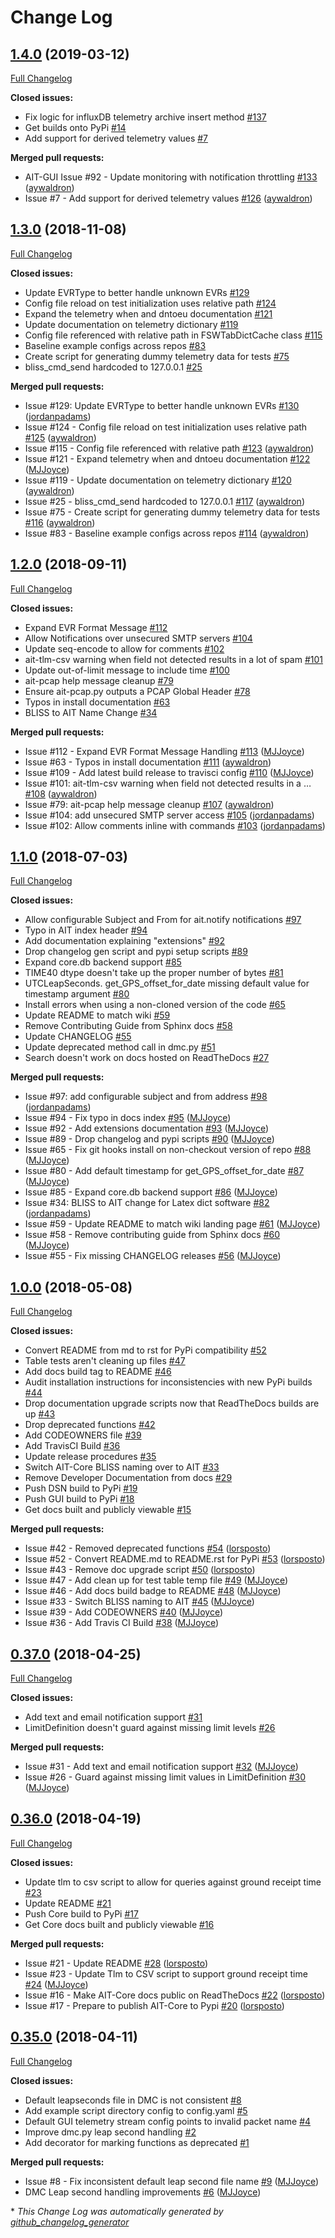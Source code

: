 # Change Log

## [1.4.0](https://github.com/NASA-AMMOS/AIT-Core/tree/1.4.0) (2019-03-12)
[Full Changelog](https://github.com/NASA-AMMOS/AIT-Core/compare/1.3.0...1.4.0)

**Closed issues:**

- Fix logic for influxDB telemetry archive insert method  [\#137](https://github.com/NASA-AMMOS/AIT-Core/issues/137)
- Get builds onto PyPi [\#14](https://github.com/NASA-AMMOS/AIT-Core/issues/14)
- Add support for derived telemetry values [\#7](https://github.com/NASA-AMMOS/AIT-Core/issues/7)

**Merged pull requests:**

- AIT-GUI Issue \#92 - Update monitoring with notification throttling  [\#133](https://github.com/NASA-AMMOS/AIT-Core/pull/133) ([aywaldron](https://github.com/aywaldron))
- Issue \#7 - Add support for derived telemetry values [\#126](https://github.com/NASA-AMMOS/AIT-Core/pull/126) ([aywaldron](https://github.com/aywaldron))

## [1.3.0](https://github.com/NASA-AMMOS/AIT-Core/tree/1.3.0) (2018-11-08)
[Full Changelog](https://github.com/NASA-AMMOS/AIT-Core/compare/1.2.0...1.3.0)

**Closed issues:**

- Update EVRType to better handle unknown EVRs [\#129](https://github.com/NASA-AMMOS/AIT-Core/issues/129)
- Config file reload on test initialization uses relative path [\#124](https://github.com/NASA-AMMOS/AIT-Core/issues/124)
- Expand the telemetry when and dntoeu documentation [\#121](https://github.com/NASA-AMMOS/AIT-Core/issues/121)
- Update documentation on telemetry dictionary  [\#119](https://github.com/NASA-AMMOS/AIT-Core/issues/119)
- Config file referenced with relative path in FSWTabDictCache class [\#115](https://github.com/NASA-AMMOS/AIT-Core/issues/115)
- Baseline example configs across repos [\#83](https://github.com/NASA-AMMOS/AIT-Core/issues/83)
- Create script for generating dummy telemetry data for tests [\#75](https://github.com/NASA-AMMOS/AIT-Core/issues/75)
- bliss\_cmd\_send hardcoded to 127.0.0.1 [\#25](https://github.com/NASA-AMMOS/AIT-Core/issues/25)

**Merged pull requests:**

- Issue \#129: Update EVRType to better handle unknown EVRs [\#130](https://github.com/NASA-AMMOS/AIT-Core/pull/130) ([jordanpadams](https://github.com/jordanpadams))
- Issue \#124 - Config file reload on test initialization uses relative path [\#125](https://github.com/NASA-AMMOS/AIT-Core/pull/125) ([aywaldron](https://github.com/aywaldron))
- Issue \#115 - Config file referenced with relative path [\#123](https://github.com/NASA-AMMOS/AIT-Core/pull/123) ([aywaldron](https://github.com/aywaldron))
- Issue \#121 - Expand telemetry when and dntoeu documentation [\#122](https://github.com/NASA-AMMOS/AIT-Core/pull/122) ([MJJoyce](https://github.com/MJJoyce))
- Issue \#119 - Update documentation on telemetry dictionary [\#120](https://github.com/NASA-AMMOS/AIT-Core/pull/120) ([aywaldron](https://github.com/aywaldron))
- Issue \#25 - bliss\_cmd\_send hardcoded to 127.0.0.1 [\#117](https://github.com/NASA-AMMOS/AIT-Core/pull/117) ([aywaldron](https://github.com/aywaldron))
- Issue \#75 - Create script for generating dummy telemetry data for tests [\#116](https://github.com/NASA-AMMOS/AIT-Core/pull/116) ([aywaldron](https://github.com/aywaldron))
- Issue \#83 - Baseline example configs across repos [\#114](https://github.com/NASA-AMMOS/AIT-Core/pull/114) ([aywaldron](https://github.com/aywaldron))

## [1.2.0](https://github.com/NASA-AMMOS/AIT-Core/tree/1.2.0) (2018-09-11)
[Full Changelog](https://github.com/NASA-AMMOS/AIT-Core/compare/1.1.0...1.2.0)

**Closed issues:**

- Expand EVR Format Message [\#112](https://github.com/NASA-AMMOS/AIT-Core/issues/112)
- Allow Notifications over unsecured SMTP servers [\#104](https://github.com/NASA-AMMOS/AIT-Core/issues/104)
- Update seq-encode to allow for comments [\#102](https://github.com/NASA-AMMOS/AIT-Core/issues/102)
- ait-tlm-csv warning when field not detected results in a lot of spam [\#101](https://github.com/NASA-AMMOS/AIT-Core/issues/101)
- Update out-of-limit message to include time [\#100](https://github.com/NASA-AMMOS/AIT-Core/issues/100)
- ait-pcap help message cleanup [\#79](https://github.com/NASA-AMMOS/AIT-Core/issues/79)
- Ensure ait-pcap.py outputs a PCAP Global Header [\#78](https://github.com/NASA-AMMOS/AIT-Core/issues/78)
- Typos in install documentation [\#63](https://github.com/NASA-AMMOS/AIT-Core/issues/63)
- BLISS to AIT Name Change [\#34](https://github.com/NASA-AMMOS/AIT-Core/issues/34)

**Merged pull requests:**

- Issue \#112 - Expand EVR Format Message Handling [\#113](https://github.com/NASA-AMMOS/AIT-Core/pull/113) ([MJJoyce](https://github.com/MJJoyce))
- Issue \#63 - Typos in install documentation [\#111](https://github.com/NASA-AMMOS/AIT-Core/pull/111) ([aywaldron](https://github.com/aywaldron))
- Issue \#109 - Add latest build release to travisci config [\#110](https://github.com/NASA-AMMOS/AIT-Core/pull/110) ([MJJoyce](https://github.com/MJJoyce))
- Issue \#101: ait-tlm-csv warning when field not detected results in a … [\#108](https://github.com/NASA-AMMOS/AIT-Core/pull/108) ([aywaldron](https://github.com/aywaldron))
- Issue \#79: ait-pcap help message cleanup [\#107](https://github.com/NASA-AMMOS/AIT-Core/pull/107) ([aywaldron](https://github.com/aywaldron))
- Issue \#104: add unsecured SMTP server access [\#105](https://github.com/NASA-AMMOS/AIT-Core/pull/105) ([jordanpadams](https://github.com/jordanpadams))
- Issue \#102: Allow comments inline with commands [\#103](https://github.com/NASA-AMMOS/AIT-Core/pull/103) ([jordanpadams](https://github.com/jordanpadams))

## [1.1.0](https://github.com/NASA-AMMOS/AIT-Core/tree/1.1.0) (2018-07-03)
[Full Changelog](https://github.com/NASA-AMMOS/AIT-Core/compare/1.0.0...1.1.0)

**Closed issues:**

- Allow configurable Subject and From for ait.notify notifications [\#97](https://github.com/NASA-AMMOS/AIT-Core/issues/97)
- Typo in AIT index header [\#94](https://github.com/NASA-AMMOS/AIT-Core/issues/94)
- Add documentation explaining "extensions" [\#92](https://github.com/NASA-AMMOS/AIT-Core/issues/92)
- Drop changelog gen script and pypi setup scripts [\#89](https://github.com/NASA-AMMOS/AIT-Core/issues/89)
- Expand core.db backend support [\#85](https://github.com/NASA-AMMOS/AIT-Core/issues/85)
- TIME40 dtype doesn't take up the proper number of bytes [\#81](https://github.com/NASA-AMMOS/AIT-Core/issues/81)
- UTCLeapSeconds. get\_GPS\_offset\_for\_date missing default value for timestamp argument [\#80](https://github.com/NASA-AMMOS/AIT-Core/issues/80)
- Install errors when using a non-cloned version of the code [\#65](https://github.com/NASA-AMMOS/AIT-Core/issues/65)
- Update README to match wiki [\#59](https://github.com/NASA-AMMOS/AIT-Core/issues/59)
- Remove Contributing Guide from Sphinx docs [\#58](https://github.com/NASA-AMMOS/AIT-Core/issues/58)
- Update CHANGELOG [\#55](https://github.com/NASA-AMMOS/AIT-Core/issues/55)
- Update deprecated method call in dmc.py [\#51](https://github.com/NASA-AMMOS/AIT-Core/issues/51)
- Search doesn't work on docs hosted on ReadTheDocs [\#27](https://github.com/NASA-AMMOS/AIT-Core/issues/27)

**Merged pull requests:**

- Issue \#97: add configurable subject and from address [\#98](https://github.com/NASA-AMMOS/AIT-Core/pull/98) ([jordanpadams](https://github.com/jordanpadams))
- Issue \#94 - Fix typo in docs index [\#95](https://github.com/NASA-AMMOS/AIT-Core/pull/95) ([MJJoyce](https://github.com/MJJoyce))
- Issue \#92 - Add extensions documentation [\#93](https://github.com/NASA-AMMOS/AIT-Core/pull/93) ([MJJoyce](https://github.com/MJJoyce))
- Issue \#89 - Drop changelog and pypi scripts [\#90](https://github.com/NASA-AMMOS/AIT-Core/pull/90) ([MJJoyce](https://github.com/MJJoyce))
- Issue \#65 - Fix git hooks install on non-checkout version of repo [\#88](https://github.com/NASA-AMMOS/AIT-Core/pull/88) ([MJJoyce](https://github.com/MJJoyce))
- Issue \#80 - Add default timestamp for get\_GPS\_offset\_for\_date [\#87](https://github.com/NASA-AMMOS/AIT-Core/pull/87) ([MJJoyce](https://github.com/MJJoyce))
- Issue \#85 - Expand core.db backend support [\#86](https://github.com/NASA-AMMOS/AIT-Core/pull/86) ([MJJoyce](https://github.com/MJJoyce))
- Issue \#34: BLISS to AIT change for Latex dict software [\#82](https://github.com/NASA-AMMOS/AIT-Core/pull/82) ([jordanpadams](https://github.com/jordanpadams))
- Issue \#59 - Update README to match wiki landing page [\#61](https://github.com/NASA-AMMOS/AIT-Core/pull/61) ([MJJoyce](https://github.com/MJJoyce))
- Issue \#58 - Remove contributing guide from Sphinx docs [\#60](https://github.com/NASA-AMMOS/AIT-Core/pull/60) ([MJJoyce](https://github.com/MJJoyce))
- Issue \#55 - Fix missing CHANGELOG releases [\#56](https://github.com/NASA-AMMOS/AIT-Core/pull/56) ([MJJoyce](https://github.com/MJJoyce))

## [1.0.0](https://github.com/NASA-AMMOS/AIT-Core/tree/1.0.0) (2018-05-08)
[Full Changelog](https://github.com/NASA-AMMOS/AIT-Core/compare/0.37.0...1.0.0)

**Closed issues:**

- Convert README from md to rst for PyPi compatibility [\#52](https://github.com/NASA-AMMOS/AIT-Core/issues/52)
- Table tests aren't cleaning up files [\#47](https://github.com/NASA-AMMOS/AIT-Core/issues/47)
- Add docs build tag to README [\#46](https://github.com/NASA-AMMOS/AIT-Core/issues/46)
- Audit installation instructions for inconsistencies with new PyPi builds [\#44](https://github.com/NASA-AMMOS/AIT-Core/issues/44)
- Drop documentation upgrade scripts now that ReadTheDocs builds are up [\#43](https://github.com/NASA-AMMOS/AIT-Core/issues/43)
- Drop deprecated functions [\#42](https://github.com/NASA-AMMOS/AIT-Core/issues/42)
- Add CODEOWNERS file [\#39](https://github.com/NASA-AMMOS/AIT-Core/issues/39)
- Add TravisCI Build [\#36](https://github.com/NASA-AMMOS/AIT-Core/issues/36)
- Update release procedures [\#35](https://github.com/NASA-AMMOS/AIT-Core/issues/35)
- Switch AIT-Core BLISS naming over to AIT [\#33](https://github.com/NASA-AMMOS/AIT-Core/issues/33)
- Remove Developer Documentation from docs [\#29](https://github.com/NASA-AMMOS/AIT-Core/issues/29)
- Push DSN build to PyPi [\#19](https://github.com/NASA-AMMOS/AIT-Core/issues/19)
- Push GUI build to PyPi [\#18](https://github.com/NASA-AMMOS/AIT-Core/issues/18)
- Get docs built and publicly viewable [\#15](https://github.com/NASA-AMMOS/AIT-Core/issues/15)

**Merged pull requests:**

- Issue \#42 - Removed deprecated functions [\#54](https://github.com/NASA-AMMOS/AIT-Core/pull/54) ([lorsposto](https://github.com/lorsposto))
- Issue \#52 - Convert README.md to README.rst for PyPi [\#53](https://github.com/NASA-AMMOS/AIT-Core/pull/53) ([lorsposto](https://github.com/lorsposto))
- Issue \#43 - Remove doc upgrade script [\#50](https://github.com/NASA-AMMOS/AIT-Core/pull/50) ([lorsposto](https://github.com/lorsposto))
- Issue \#47 - Add clean up for test table temp file [\#49](https://github.com/NASA-AMMOS/AIT-Core/pull/49) ([MJJoyce](https://github.com/MJJoyce))
- Issue \#46 - Add docs build badge to README [\#48](https://github.com/NASA-AMMOS/AIT-Core/pull/48) ([MJJoyce](https://github.com/MJJoyce))
- Issue \#33 - Switch BLISS naming to AIT [\#45](https://github.com/NASA-AMMOS/AIT-Core/pull/45) ([MJJoyce](https://github.com/MJJoyce))
- Issue \#39 - Add CODEOWNERS [\#40](https://github.com/NASA-AMMOS/AIT-Core/pull/40) ([MJJoyce](https://github.com/MJJoyce))
- Issue \#36 - Add Travis CI Build [\#38](https://github.com/NASA-AMMOS/AIT-Core/pull/38) ([MJJoyce](https://github.com/MJJoyce))

## [0.37.0](https://github.com/NASA-AMMOS/AIT-Core/tree/0.37.0) (2018-04-25)
[Full Changelog](https://github.com/NASA-AMMOS/AIT-Core/compare/0.36.0...0.37.0)

**Closed issues:**

- Add text and email notification support [\#31](https://github.com/NASA-AMMOS/AIT-Core/issues/31)
- LimitDefinition doesn't guard against missing limit levels [\#26](https://github.com/NASA-AMMOS/AIT-Core/issues/26)

**Merged pull requests:**

- Issue \#31 - Add text and email notification support [\#32](https://github.com/NASA-AMMOS/AIT-Core/pull/32) ([MJJoyce](https://github.com/MJJoyce))
- Issue \#26 - Guard against missing limit values in LimitDefinition [\#30](https://github.com/NASA-AMMOS/AIT-Core/pull/30) ([MJJoyce](https://github.com/MJJoyce))

## [0.36.0](https://github.com/NASA-AMMOS/AIT-Core/tree/0.36.0) (2018-04-19)
[Full Changelog](https://github.com/NASA-AMMOS/AIT-Core/compare/0.35.0...0.36.0)

**Closed issues:**

- Update tlm to csv script to allow for queries against ground receipt time [\#23](https://github.com/NASA-AMMOS/AIT-Core/issues/23)
- Update README [\#21](https://github.com/NASA-AMMOS/AIT-Core/issues/21)
- Push Core build to PyPi [\#17](https://github.com/NASA-AMMOS/AIT-Core/issues/17)
- Get Core docs built and publicly viewable [\#16](https://github.com/NASA-AMMOS/AIT-Core/issues/16)

**Merged pull requests:**

- Issue \#21 - Update README [\#28](https://github.com/NASA-AMMOS/AIT-Core/pull/28) ([lorsposto](https://github.com/lorsposto))
- Issue \#23 - Update Tlm to CSV script to support ground receipt time [\#24](https://github.com/NASA-AMMOS/AIT-Core/pull/24) ([MJJoyce](https://github.com/MJJoyce))
- Issue \#16 - Make AIT-Core docs public on ReadTheDocs [\#22](https://github.com/NASA-AMMOS/AIT-Core/pull/22) ([lorsposto](https://github.com/lorsposto))
- Issue \#17 - Prepare to publish AIT-Core to Pypi [\#20](https://github.com/NASA-AMMOS/AIT-Core/pull/20) ([lorsposto](https://github.com/lorsposto))

## [0.35.0](https://github.com/NASA-AMMOS/AIT-Core/tree/0.35.0) (2018-04-11)
[Full Changelog](https://github.com/NASA-AMMOS/AIT-Core/compare/0.34.0...0.35.0)

**Closed issues:**

- Default leapseconds file in DMC is not consistent [\#8](https://github.com/NASA-AMMOS/AIT-Core/issues/8)
- Add example script directory config to config.yaml [\#5](https://github.com/NASA-AMMOS/AIT-Core/issues/5)
- Default GUI telemetry stream config points to invalid packet name [\#4](https://github.com/NASA-AMMOS/AIT-Core/issues/4)
- Improve dmc.py leap second handling [\#2](https://github.com/NASA-AMMOS/AIT-Core/issues/2)
- Add decorator for marking functions as deprecated [\#1](https://github.com/NASA-AMMOS/AIT-Core/issues/1)

**Merged pull requests:**

- Issue \#8 - Fix inconsistent default leap second file name [\#9](https://github.com/NASA-AMMOS/AIT-Core/pull/9) ([MJJoyce](https://github.com/MJJoyce))
- DMC Leap second handling improvements [\#6](https://github.com/NASA-AMMOS/AIT-Core/pull/6) ([MJJoyce](https://github.com/MJJoyce))



\* *This Change Log was automatically generated by [github_changelog_generator](https://github.com/skywinder/Github-Changelog-Generator)*
